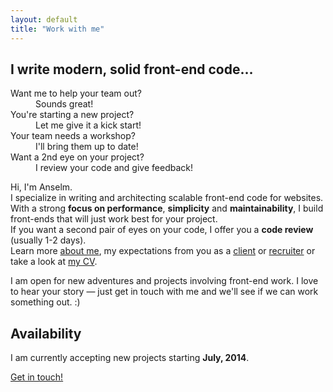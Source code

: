 ```yaml
---
layout: default
title: "Work with me"
---
```


<article class="hire">

## I write modern, solid front-end code&hellip;

<dl class="teaser">
	<dt>Want me to help your team out?</dt>
	<dd>Sounds great!</dd>
	<dt>You're starting a new project?</dt>
	<dd>Let me give it a kick start!</dd>
	<dt>Your team needs a workshop?</dt>
	<dd>I'll bring them up to date!</dd>
	<dt>Want a 2nd eye on your project?</dt>
	<dd>I review your code and give feedback!</dd>
</dl>

Hi, I'm Anselm.<br>
I specialize in writing and architecting scalable front-end code for websites. With a strong **focus on performance**, **simplicity** and **maintainability**, I build front-ends that will just work best for your project.<br>
If you want a second pair of eyes on your code, I offer you a **code review** (usually 1-2 days).<br>
Learn more [about me](/about/), my expectations from you as a [client](/about/#matchmyinterest) or [recruiter](/about/#recruiters) or take a look at [my CV](/cv/).

I am open for new adventures and projects involving front-end work. I love to hear your story &mdash; just get in touch with me and we'll see if we can work something out. :)


## Availability

I am currently accepting new projects starting **July, 2014**.

<a class="btn--big--positive" href="mailto:hello@anselm-hannemann.com?subject=Let's work together">Get in touch!</a>

</article>
